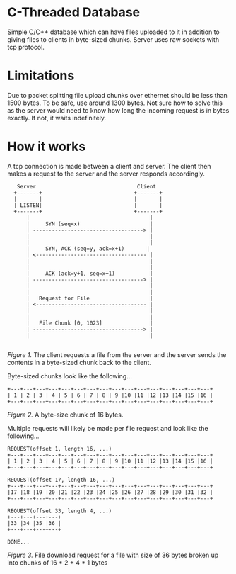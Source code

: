 # C-Threaded Database
Simple C/C++ database which can have files uploaded to it in addition to giving files to clients in byte-sized chunks. Server uses raw sockets with tcp protocol.

# Limitations
Due to packet splitting file upload chunks over ethernet should be less than 1500 bytes. To be safe, use around 1300 bytes. Not sure how to solve this as the server would need to know how long the incoming request is in bytes exactly. If not, it waits indefinitely.

# How it works
A tcp connection is made between a client and server. The client then makes a request to the server and the server responds accordingly.

```
   Server                                Client
  +-------+                             +-------+
  |       |                             |       |
  | LISTEN|                             |       |
  +-------+                             +-------+
      |                                      |
      |     SYN (seq=x)                      |
      | -----------------------------------> |
      |                                      |
      |                                      |
      |     SYN, ACK (seq=y, ack=x+1)       |
      | <----------------------------------- |
      |                                      |
      |                                      |
      |     ACK (ack=y+1, seq=x+1)           |
      | -----------------------------------> |
      |                                      |
      |                                      |
      |   Request for File                   |
      | <----------------------------------- |
      |                                      |
      |                                      |
      |   File Chunk [0, 1023]               |
      | -----------------------------------> |
      |                                      |


```
_Figure 1._ The client requests a file from the server and the server sends the contents in a byte-sized chunk back to the client.



Byte-sized chunks look like the following...
```
+---+---+---+---+---+---+---+---+---+---+---+---+---+---+---+---+
| 1 | 2 | 3 | 4 | 5 | 6 | 7 | 8 | 9 |10 |11 |12 |13 |14 |15 |16 |
+---+---+---+---+---+---+---+---+---+---+---+---+---+---+---+---+
```
_Figure 2._ A byte-size chunk of 16 bytes.

Multiple requests will likely be made per file request and look like the following...
```
REQUEST(offset 1, length 16, ...)
+---+---+---+---+---+---+---+---+---+---+---+---+---+---+---+---+
| 1 | 2 | 3 | 4 | 5 | 6 | 7 | 8 | 9 |10 |11 |12 |13 |14 |15 |16 |
+---+---+---+---+---+---+---+---+---+---+---+---+---+---+---+---+

REQUEST(offset 17, length 16, ...)
+---+---+---+---+---+---+---+---+---+---+---+---+---+---+---+---+
|17 |18 |19 |20 |21 |22 |23 |24 |25 |26 |27 |28 |29 |30 |31 |32 |
+---+---+---+---+---+---+---+---+---+---+---+---+---+---+---+---+

REQUEST(offset 33, length 4, ...)
+---+---+---+---+
|33 |34 |35 |36 |
+---+---+---+---+

DONE...
```
_Figure 3._ File download request for a file with size of 36 bytes broken up into chunks of 16 * 2 + 4 * 1 bytes
